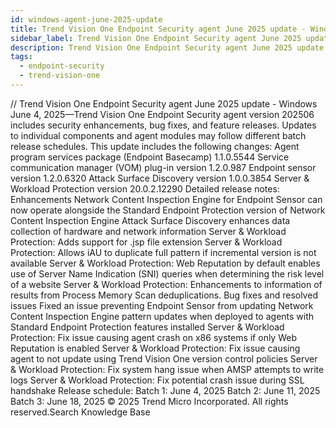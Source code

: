 ```yaml
---
id: windows-agent-june-2025-update
title: Trend Vision One Endpoint Security agent June 2025 update - Windows
sidebar_label: Trend Vision One Endpoint Security agent June 2025 update - Windows
description: Trend Vision One Endpoint Security agent June 2025 update - Windows
tags:
  - endpoint-security
  - trend-vision-one
---
```


/*<![CDATA[*/ $('#title').html($('meta[name=map-description]').attr('content')); /*]]>*/ Trend Vision One Endpoint Security agent June 2025 update - Windows June 4, 2025—Trend Vision One Endpoint Security agent version 202506 includes security enhancements, bug fixes, and feature releases. Updates to individual components and agent modules may follow different batch release schedules. This update includes the following changes: Agent program services package (Endpoint Basecamp) 1.1.0.5544 Service communication manager (VOM) plug-in version 1.2.0.987 Endpoint sensor version 1.2.0.6320 Attack Surface Discovery version 1.0.0.3854 Server & Workload Protection version 20.0.2.12290 Detailed release notes: Enhancements Network Content Inspection Engine for Endpoint Sensor can now operate alongside the Standard Endpoint Protection version of Network Content Inspection Engine Attack Surface Discovery enhances data collection of hardware and network information Server & Workload Protection: Adds support for .jsp file extension Server & Workload Protection: Allows iAU to duplicate full pattern if incremental version is not available Server & Workload Protection: Web Reputation by default enables use of Server Name Indication (SNI) queries when determining the risk level of a website Server & Workload Protection: Enhancements to information of results from Process Memory Scan deduplications. Bug fixes and resolved issues Fixed an issue preventing Endpoint Sensor from updating Network Content Inspection Engine pattern updates when deployed to agents with Standard Endpoint Protection features installed Server & Workload Protection: Fix issue causing agent crash on x86 systems if only Web Reputation is enabled Server & Workload Protection: Fix issue causing agent to not update using Trend Vision One version control policies Server & Workload Protection: Fix system hang issue when AMSP attempts to write logs Server & Workload Protection: Fix potential crash issue during SSL handshake Release schedule: Batch 1: June 4, 2025 Batch 2: June 11, 2025 Batch 3: June 18, 2025 © 2025 Trend Micro Incorporated. All rights reserved.Search Knowledge Base